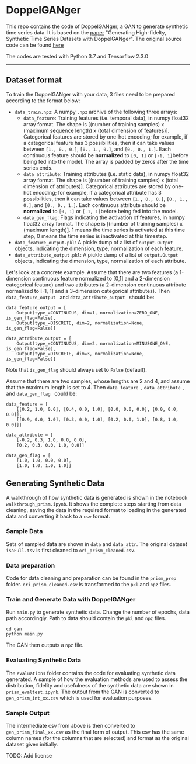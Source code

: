 # DoppelGANger

This repo contains the code of DoppelGANger, a GAN to generate synthetic time series data. It is based on the [paper](http://arxiv.org/abs/1909.13403) "Generating High-fidelty, Synthetic Time Series Datasets with DoppelGANger". The original source code can be found [here](https://github.com/fjxmlzn/DoppelGANger)

The codes are tested with Python 3.7 and Tensorflow 2.3.0

---
## Dataset format
To train the DoppelGANger with your data, 3 files need to be prepared according to the format below:

* `data_train.npz`: A numpy `.npz` archive of the following three arrays:
	* `data_feature`: Training features (i.e. temporal data), in numpy float32 array format. The shape is [(number of training samples) x (maximum sequence length) x (total dimension of features)]. Categorical features are stored by one-hot encoding; for example, if a categorical feature has 3 possibilities, then it can take values between `[1., 0., 0.]`, `[0., 1., 0.]`, and `[0., 0., 1.]`. Each continuous feature should be **normalized** to `[0, 1]` or `[-1, 1]`before being fed into the model. The array is padded by zeros after the time series ends.
	* `data_attribute`: Training attributes (i.e. static data), in numpy float32 array format. The shape is [(number of training samples) x (total dimension of attributes)]. Categorical attributes are stored by one-hot encoding; for example, if a categorical attribute has 3 possibilities, then it can take values between `[1., 0., 0.]`, `[0., 1., 0.]`, and `[0., 0., 1.]`. Each continuous attribute should be **normalized** to `[0, 1]` or `[-1, 1]`before being fed into the model.
	* `data_gen_flag`: Flags indicating the activation of features, in numpy float32 array format. The shape is [(number of training samples) x (maximum length)]. 1 means the time series is activated at this time step, 0 means the time series is inactivated at this timestep.
* `data_feature_output.pkl`: A pickle dump of a list of `output.Output` objects, indicating the dimension, type, normalization of each feature.
* `data_attribute_output.pkl`: A pickle dump of a list of `output.Output` objects, indicating the dimension, type, normalization of each attribute.
 

Let's look at a concrete example. Assume that there are two features (a 1-dimension continuous feature normalized to [0,1] and a 2-dimension categorical feature) and two attributes (a 2-dimension continuous attribute normalized to [-1, 1] and a 3-dimension categorical attributes). Then `data_feature_output ` and `data_attribute_output ` should be:

```
data_feature_output = [
	Output(type_=CONTINUOUS, dim=1, normalization=ZERO_ONE, is_gen_flag=False),
	Output(type_=DISCRETE, dim=2, normalization=None, is_gen_flag=False)]
	
data_attribute_output = [
	Output(type_=CONTINUOUS, dim=2, normalization=MINUSONE_ONE, is_gen_flag=False),
	Output(type_=DISCRETE, dim=3, normalization=None, is_gen_flag=False)]
```

Note that `is_gen_flag` should always set to `False` (default).

Assume that there are two samples, whose lengths are 2 and 4, and assume that the maximum length is set to 4. Then `data_feature `, `data_attribute `, and `data_gen_flag ` could be:

```
data_feature = [
	[[0.2, 1.0, 0.0], [0.4, 0.0, 1.0], [0.0, 0.0, 0.0], [0.0, 0.0, 0.0]],
	[[0.9, 0.0, 1.0], [0.3, 0.0, 1.0], [0.2, 0.0, 1.0], [0.8, 1.0, 0.0]]]
	
data_attribute = [
	[-0.2, 0.3, 1.0, 0.0, 0.0],
	[0.2, 0.3, 0.0, 1.0, 0.0]]
	
data_gen_flag = [
	[1.0, 1.0, 0.0, 0.0],
	[1.0, 1.0, 1.0, 1.0]]
```

## Generating Synthetic Data  

A walkthrough of how synthetic data is generated is shown in the notebook `walkthrough_prism.ipynb`. It shows the complete steps starting from data cleaning, saving the data in the required format to loading in the generated data and converting it back to a `csv` format.

### Sample Data
Sets of sampled data are shown in `data` and `data_attr`. The original dataset `isaFull.tsv` is first cleaned to `ori_prism_cleaned.csv`.

### Data preparation
Code for data cleaning and preparation can be found in the `prism_prep` folder. `ori_prism_cleaned.csv` is transformed to the `pkl` and `npz` files.

### Train and Generate Data with DoppelGANger
Run `main.py` to generate synthetic data. Change the number of epochs, data path accordingly. Path to data should contain the `pkl` and `npz` files.
```
cd gan
python main.py
```
The GAN then outputs a `npz` file.

### Evaluating Synthetic Data
The `evaluations` folder contains the code for evaluating synthetic data generated. A sample of how the evaluation methods are used to assess the distribution, fidelity and usefulness of the synthetic data are shown in `prism_evaltest.ipynb`. The output from the GAN is converted to `gen_orism_int_xx.csv` which is used for evaluation purposes.

### Sample Output
The intermediate csv from above is then converted to `gen_prism_final_xx.csv` as the final form of output. This csv has the same column names (for the columns that are selected) and format as the original dataset given initially.

TODO: Add license